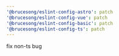 ```yaml
---
'@brucesong/eslint-config-astro': patch
'@brucesong/eslint-config-vue': patch
'@brucesong/eslint-config-basic': patch
'@brucesong/eslint-config-ts': patch
---
```


fix non-ts bug
